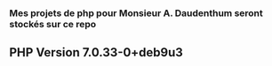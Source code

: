 ### Mes projets de php pour Monsieur A. Daudenthum seront stockés sur ce repo

## PHP Version 7.0.33-0+deb9u3